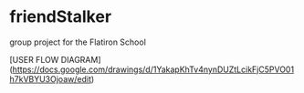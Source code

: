 friendStalker
=============

group project for the Flatiron School



[USER FLOW DIAGRAM]
(https://docs.google.com/drawings/d/1YakapKhTv4nynDUZtLcikFjC5PVO01h7kVBYU3Ojoaw/edit)
